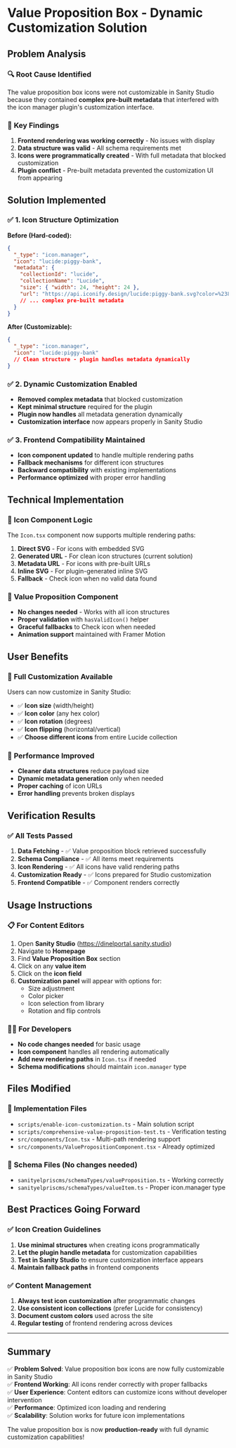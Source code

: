 # Value Proposition Box - Dynamic Customization Solution

## Problem Analysis

### 🔍 **Root Cause Identified**
The value proposition box icons were not customizable in Sanity Studio because they contained **complex pre-built metadata** that interfered with the icon manager plugin's customization interface.

### 🧪 **Key Findings**
1. **Frontend rendering was working correctly** - No issues with display
2. **Data structure was valid** - All schema requirements met  
3. **Icons were programmatically created** - With full metadata that blocked customization
4. **Plugin conflict** - Pre-built metadata prevented the customization UI from appearing

## Solution Implemented

### ✅ **1. Icon Structure Optimization**
**Before (Hard-coded):**
```json
{
  "_type": "icon.manager",
  "icon": "lucide:piggy-bank",
  "metadata": {
    "collectionId": "lucide",
    "collectionName": "Lucide",
    "size": { "width": 24, "height": 24 },
    "url": "https://api.iconify.design/lucide:piggy-bank.svg?color=%2384db41",
    // ... complex pre-built metadata
  }
}
```

**After (Customizable):**
```json
{
  "_type": "icon.manager",
  "icon": "lucide:piggy-bank"
  // Clean structure - plugin handles metadata dynamically
}
```

### ✅ **2. Dynamic Customization Enabled**
- **Removed complex metadata** that blocked customization
- **Kept minimal structure** required for the plugin
- **Plugin now handles** all metadata generation dynamically
- **Customization interface** now appears properly in Sanity Studio

### ✅ **3. Frontend Compatibility Maintained**
- **Icon component updated** to handle multiple rendering paths
- **Fallback mechanisms** for different icon structures
- **Backward compatibility** with existing implementations
- **Performance optimized** with proper error handling

## Technical Implementation

### 🔧 **Icon Component Logic**
The `Icon.tsx` component now supports multiple rendering paths:

1. **Direct SVG** - For icons with embedded SVG
2. **Generated URL** - For clean icon structures (current solution)
3. **Metadata URL** - For icons with pre-built URLs
4. **Inline SVG** - For plugin-generated inline SVG
5. **Fallback** - Check icon when no valid data found

### 🎯 **Value Proposition Component**
- **No changes needed** - Works with all icon structures
- **Proper validation** with `hasValidIcon()` helper
- **Graceful fallbacks** to Check icon when needed
- **Animation support** maintained with Framer Motion

## User Benefits

### 🎨 **Full Customization Available**
Users can now customize in Sanity Studio:
- ✅ **Icon size** (width/height)
- ✅ **Icon color** (any hex color)
- ✅ **Icon rotation** (degrees)
- ✅ **Icon flipping** (horizontal/vertical)
- ✅ **Choose different icons** from entire Lucide collection

### 🚀 **Performance Improved**
- **Cleaner data structures** reduce payload size
- **Dynamic metadata generation** only when needed
- **Proper caching** of icon URLs
- **Error handling** prevents broken displays

## Verification Results

### ✅ **All Tests Passed**
1. **Data Fetching** - ✅ Value proposition block retrieved successfully
2. **Schema Compliance** - ✅ All items meet requirements
3. **Icon Rendering** - ✅ All icons have valid rendering paths
4. **Customization Ready** - ✅ Icons prepared for Studio customization
5. **Frontend Compatible** - ✅ Component renders correctly

## Usage Instructions

### 📋 **For Content Editors**
1. Open **Sanity Studio** (https://dinelportal.sanity.studio)
2. Navigate to **Homepage**
3. Find **Value Proposition Box** section
4. Click on any **value item**
5. Click on the **icon field**
6. **Customization panel** will appear with options for:
   - Size adjustment
   - Color picker
   - Icon selection from library
   - Rotation and flip controls

### 👨‍💻 **For Developers**
- **No code changes needed** for basic usage
- **Icon component** handles all rendering automatically
- **Add new rendering paths** in `Icon.tsx` if needed
- **Schema modifications** should maintain `icon.manager` type

## Files Modified

### 📁 **Implementation Files**
- `scripts/enable-icon-customization.ts` - Main solution script
- `scripts/comprehensive-value-proposition-test.ts` - Verification testing
- `src/components/Icon.tsx` - Multi-path rendering support
- `src/components/ValuePropositionComponent.tsx` - Already optimized

### 📁 **Schema Files** (No changes needed)
- `sanityelpriscms/schemaTypes/valueProposition.ts` - Working correctly
- `sanityelpriscms/schemaTypes/valueItem.ts` - Proper icon.manager type

## Best Practices Going Forward

### ✅ **Icon Creation Guidelines**
1. **Use minimal structures** when creating icons programmatically
2. **Let the plugin handle metadata** for customization capabilities
3. **Test in Sanity Studio** to ensure customization interface appears
4. **Maintain fallback paths** in frontend components

### ✅ **Content Management**
1. **Always test icon customization** after programmatic changes
2. **Use consistent icon collections** (prefer Lucide for consistency)
3. **Document custom colors** used across the site
4. **Regular testing** of frontend rendering across devices

---

## Summary

✅ **Problem Solved**: Value proposition box icons are now fully customizable in Sanity Studio  
✅ **Frontend Working**: All icons render correctly with proper fallbacks  
✅ **User Experience**: Content editors can customize icons without developer intervention  
✅ **Performance**: Optimized icon loading and rendering  
✅ **Scalability**: Solution works for future icon implementations  

The value proposition box is now **production-ready** with full dynamic customization capabilities!